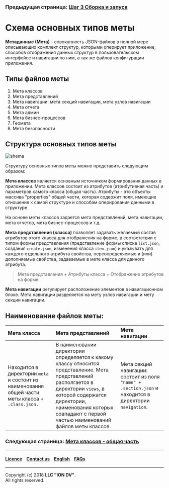 ### Предыдущая страница: [Шаг 3 Сборка и запуск](/docs/ru/1_system_deployment/step3_building_and_running.md)
# Схема основных типов меты

**Метаданные (Мета)** - совокупность JSON-файлов в полной мере описывающих комплект структур, которыми оперирует приложение, способов отображения данных структур в пользовательском интерфейсе и навигации по ним, а так же файлов конфигурации приложения.   

## Типы файлов меты

1. Мета классов
2. Мета представлений
3. Мета навигации: мета секций навигации, мета узлов навигации
4. Мета отчета
5. Мета админ
6. Мета бизнес-процессов 
7. Геомета 
8. Мета безопасности 

## Структура основных типов меты
![shema](https://i.imgur.com/t55Srxn.png)

Структуру основных типов меты можно представить следующим образом:

**Мета классов** является основным источником формирования данных в приложении. Мета классов состоит из атрибутов (атрибутивная часть) и параметров самого класса (общая часть). Атрибуты - это объекты массива "properties" общей части, которая содержит поля, имеющие отношение к самой структуре и способам оперирования данными в структуре.  

На основе меты классов задается мета представлений, мета навигации, мета отчетов, мета бизнес-процессов и т.д.  

**Мета представления (класса)** позволяет задавать желаемый состав атрибутов этого класса для отображения на форме, в соответствии с типом формы представления (представление формы списка `list.json`, создания `create.json`, изменения класса `item.json`) и указывать для каждого отдельного атрибута свойства, переопределяемые и (или) дополняемые свойства, задаваемые в мете класса для данного атрибута. 

>Мета представления + Атрибуты класса = Отображение атрибутов на форме

 
**Мета навигации** регулирует расположение элементов в навигационном блоке. Мета навигации разделяется на мету узлов навигации и мету секции навигации. 

## Наименование файлов меты: 


| **Мета класса**                    | **Мета представлений**          | **Мета навигации**                                                                                                                                                                |
|:------------------------------|:-------------------------------|:--------------------------------------------- |
| Находится в директории `meta` и состоит из наименования общей части меты класса + `.class.json.`       |В наименовании директории определяется к какому классу относится представление. Мета представлений располгается в директории `views`, в которой содержатся директории, наименования которых совпадают с первой частью наименований файлов меты классов.       | Мета секций навигации: состоит из поля `"name" + .section.json` и находится в директории `navigation`.    

### Следующая страница: [Мета классов - общая часть](/docs/ru/2_system_description/metadata_structure/meta_class/meta_class_main.md)

--------------------------------------------------------------------------  


 #### [Licence](/LICENCE.md) &ensp;  [Contact us](https://iondv.ru/index.html) &ensp;  [English](/docs/en/2_system_description/metadata_structure/meta_scheme.md)   &ensp; [FAQs](/faqs.md)          



--------------------------------------------------------------------------  

Copyright (c) 2018 **LLC "ION DV"**.  
All rights reserved.  

